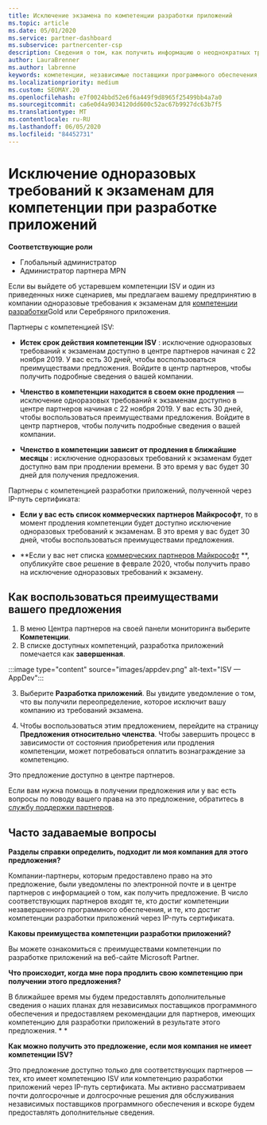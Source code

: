```yaml
---
title: Исключение экзамена по компетенции разработки приложений
ms.topic: article
ms.date: 05/01/2020
ms.service: partner-dashboard
ms.subservice: partnercenter-csp
description: Сведения о том, как получить информацию о неоднократных требованиях к экзаменам для партнеров по разработке приложений, см. в этой статье.
author: LauraBrenner
ms.author: labrenne
keywords: компетенции, независимые поставщики программного обеспечения, разработка приложений
ms.localizationpriority: medium
ms.custom: SEOMAY.20
ms.openlocfilehash: e7f0024bbd52e6f6a449f9d8965f25499bb4a7a0
ms.sourcegitcommit: ca6e0d4a9034120dd600c52ac67b9927dc63b7f5
ms.translationtype: MT
ms.contentlocale: ru-RU
ms.lasthandoff: 06/05/2020
ms.locfileid: "84452731"
---
```

# <a name="one-time-exam-requirements-exemption-for-the-application-development-competency"></a>Исключение одноразовых требований к экзаменам для компетенции при разработке приложений

**Соответствующие роли**

- Глобальный администратор
- Администратор партнера MPN

Если вы выйдете об устаревшем компетенции ISV и один из приведенных ниже сценариев, мы предлагаем вашему предпринятию в компании одноразовые требования к экзаменам для [компетенции разработки](https://partner.microsoft.com/membership/application-development-competency)Gold или Серебряного приложения. 

Партнеры с компетенцией ISV:

- **Истек срок действия компетенции ISV** : исключение одноразовых требований к экзаменам доступно в центре партнеров начиная с 22 ноября 2019. У вас есть 30 дней, чтобы воспользоваться преимуществами предложения. Войдите в центр партнеров, чтобы получить подробные сведения о вашей компании.

- **Членство в компетенции находится в своем окне продления** — исключение одноразовых требований к экзаменам доступно в центре партнеров начиная с 22 ноября 2019. У вас есть 30 дней, чтобы воспользоваться преимуществами предложения. Войдите в центр партнеров, чтобы получить подробные сведения о вашей компании.

- **Членство в компетенции зависит от продления в ближайшие месяцы** : исключение одноразовых требований к экзаменам будет доступно вам при продлении времени. В это время у вас будет 30 дней для получения предложения.

Партнеры с компетенцией разработки приложений, полученной через IP-путь сертификата:

- **Если у вас есть список коммерческих партнеров Майкрософт**, то в момент продления компетенции будет доступно исключение одноразовых требований к экзаменам. В это время у вас будет 30 дней, чтобы воспользоваться преимуществами предложения.

- **Если у вас нет списка [коммерческих партнеров Майкрософт](https://azure.microsoft.com/overview/commercial-marketplace/) **, опубликуйте свое решение в феврале 2020, чтобы получить право на исключение одноразовых требований к экзамену.

## <a name="how-to-take-advantage-of-your-offer"></a>Как воспользоваться преимуществами вашего предложения

1. В меню Центра партнеров на своей панели мониторинга выберите **Компетенции**.
2. В списке доступных компетенций, разработка приложений помечается как **завершенная**.

:::image type="content" source="images/appdev.png" alt-text="ISV — AppDev":::

3. Выберите **Разработка приложений**. Вы увидите уведомление о том, что вы получили переопределение, которое исключит вашу компанию из требований экзамена. 

4. Чтобы воспользоваться этим предложением, перейдите на страницу **Предложения относительно членства**. Чтобы завершить процесс в зависимости от состояния приобретения или продления компетенции, может потребоваться оплатить вознаграждение за компетенцию. 

Это предложение доступно в центре партнеров.

Если вам нужна помощь в получении предложения или у вас есть вопросы по поводу вашего права на это предложение, обратитесь в [службу поддержки партнеров](https://partner.microsoft.com/Support). 

## <a name="frequently-asked-questions"></a>Часто задаваемые вопросы

**Разделы справки определить, подходит ли моя компания для этого предложения?**

Компании-партнеры, которым предоставлено право на это предложение, были уведомлены по электронной почте и в центре партнеров с информацией о том, как получить предложение. В число соответствующих партнеров входят те, кто достиг компетенции незавершенного программного обеспечения, и те, кто достиг компетенции разработки приложений через IP-путь сертификата. 

**Каковы преимущества компетенции разработки приложений?**

Вы можете ознакомиться с преимуществами компетенции по разработке приложений на веб-сайте Microsoft Partner. 

**Что происходит, когда мне пора продлить свою компетенцию при получении этого предложения?** 

В ближайшее время мы будем предоставлять дополнительные сведения о наших планах для независимых поставщиков программного обеспечения и предоставляем рекомендации для партнеров, имеющих компетенцию для разработки приложений в результате этого предложения. * *  

**Как можно получить это предложение, если моя компания не имеет компетенции ISV?**

Это предложение доступно только для соответствующих партнеров — тех, кто имеет компетенцию ISV или компетенцию разработки приложений через IP-путь сертификата. Мы активно рассматриваем почти долгосрочные и долгосрочные решения для обслуживания независимых поставщиков программного обеспечения и вскоре будем предоставлять дополнительные сведения. 


